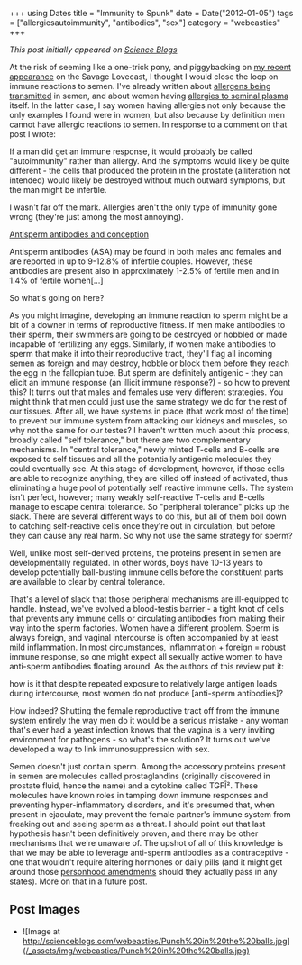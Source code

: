 +++
using Dates
title = "Immunity to Spunk"
date = Date("2012-01-05")
tags = ["allergiesautoimmunity", "antibodies", "sex"]
category = "webeasties"
+++

_This post initially appeared on [Science Blogs](http://scienceblogs.com/webeasties)_

At the risk of seeming like a one-trick pony, and piggybacking on [my recent appearance](http://scienceblogs.com/webeasties/2012/01/confidential_to_savage_lovecas.php) on the Savage Lovecast, I thought I would close the loop on immune reactions to semen. I've already written about [allergens being transmitted](http://scienceblogs.com/webeasties/2011/07/sexually_transmitted_allergies.php) in semen, and about women having [allergies to seminal plasma](http://scienceblogs.com/webeasties/2011/07/allergic_to_spunk.php) itself. In the latter case, I say women having allergies not only because the only examples I found were in women, but also because by definition men cannot have allergic reactions to semen. In response to a comment on that post I wrote:

If a man did get an immune response, it would probably be called "autoimmunity" rather than allergy. And the symptoms would likely be quite different - the cells that produced the protein in the prostate (alliteration not intended) would likely be destroyed without much outward symptoms, but the man might be infertile.

I wasn't far off the mark. Allergies aren't the only type of immunity gone wrong (they're just among the most annoying).

[Antisperm antibodies and conception](http://www.ncbi.nlm.nih.gov/pubmed/17621702)

Antisperm antibodies (ASA) may be found in both males and females and are reported in up to 9-12.8% of infertile couples. However, these antibodies are present also in approximately 1-2.5% of fertile men and in 1.4% of fertile women[...]

So what's going on here?

As you might imagine, developing an immune reaction to sperm might be a bit of a downer in terms of reproductive fitness. If men make antibodies to their sperm, their swimmers are going to be destroyed or hobbled or made incapable of fertilizing any eggs. Similarly, if women make antibodies to sperm that make it into their reproductive tract, they'll flag all incoming semen as foreign and may destroy, hobble or block them before they reach the egg in the fallopian tube. But sperm are definitely antigenic - they can elicit an immune response (an illicit immune response?) - so how to prevent this? It turns out that males and females use very different strategies. 
You might think that men could just use the same strategy we do for the rest of our tissues. After all, we have systems in place (that work most of the time) to prevent our immune system from attacking our kidneys and muscles, so why not the same for our testes? I haven't written much about this process, broadly called "self tolerance," but there are two complementary mechanisms. In "central tolerance," newly minted T-cells and B-cells are exposed to self tissues and all the potentially antigenic molecules they could eventually see. At this stage of development, however, if those cells are able to recognize anything, they are killed off instead of activated, thus eliminating a huge pool of potentially self reactive immune cells. 
The system isn't perfect, however; many weakly self-reactive T-cells and B-cells manage to escape central tolerance. So "peripheral tolerance" picks up the slack. There are several different ways to do this, but all of them boil down to catching self-reactive cells once they're out in circulation, but before they can cause any real harm. So why not use the same strategy for sperm?

Well, unlike most self-derived proteins, the proteins present in semen are developmentally regulated. In other words, boys have 10-13 years to develop potentially ball-busting immune cells before the constituent parts are available to clear by central tolerance.

That's a level of slack that those peripheral mechanisms are ill-equipped to handle. Instead, we've evolved a blood-testis barrier - a tight knot of cells that prevents any immune cells or circulating antibodies from making their way into the sperm factories. 
Women have a different problem. Sperm is always foreign, and vaginal intercourse is often accompanied by at least mild inflammation. In most circumstances, inflammation + foreign = robust immune response, so one might expect all sexually active women to have anti-sperm antibodies floating around. As the authors of this review put it:

how is it that despite repeated exposure to relatively large antigen loads during intercourse, most women do not produce [anti-sperm antibodies]?

How indeed? Shutting the female reproductive tract off from the immune system entirely the way men do it would be a serious mistake - any woman that's ever had a yeast infection knows that the vagina is a very inviting environment for pathogens - so what's the solution? It turns out we've developed a way to link immunosuppression with sex.

Semen doesn't just contain sperm. Among the accessory proteins present in semen are molecules called prostaglandins (originally discovered in prostate fluid, hence the name) and a cytokine called TGFÎ². These molecules have known roles in tamping down immune responses and preventing hyper-inflammatory disorders, and it's presumed that, when present in ejaculate, may prevent the female partner's immune system from freaking out and seeing sperm as a threat. 
I should point out that last hypothesis hasn't been definitively proven, and there may be other mechanisms that we're unaware of. The upshot of all of this knowledge is that we may be able to leverage anti-sperm antibodies as a contraceptive - one that wouldn't require altering hormones or daily pills (and it might get around those [personhood amendments](http://www.slate.com/articles/news_and_politics/human_nature/2011/11/mississippi_personhood_for_embryos_will_it_outlaw_birth_control_.html) should they actually pass in any states). More on that in a future post.

      
  

 ## Post Images

- ![Image at http://scienceblogs.com/webeasties/Punch%20in%20the%20balls.jpg](/_assets/img/webeasties/Punch%20in%20the%20balls.jpg)


